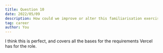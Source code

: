 ```yaml
---
title: Question 10
date: 2022/05/09
description: How could we improve or alter this familiarisation exercise?
tag: career
author: You
---
```


I think this is perfect, and covers all the bases for the requirements Vercel has for the role.